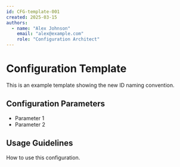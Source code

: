 ```yaml
---
id: CFG-template-001
created: 2025-03-15
authors:
  - name: "Alex Johnson"
    email: "alex@example.com"
    role: "Configuration Architect"
---
```


# Configuration Template <!-- SPEC-001 -->

This is an example template showing the new ID naming convention.

## Configuration Parameters <!-- SPEC-002 -->

- Parameter 1
- Parameter 2

## Usage Guidelines <!-- IMPL-001 -->

How to use this configuration.